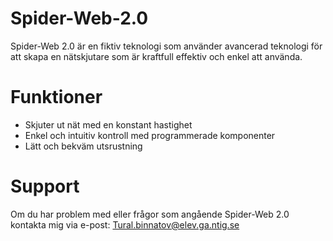 # Spider-Web-2.0

Spider-Web 2.0 är en fiktiv teknologi som använder avancerad teknologi för att skapa en nätskjutare som är kraftfull effektiv och enkel att använda.

# Funktioner
* Skjuter ut nät med en konstant hastighet
* Enkel och intuitiv kontroll med programmerade komponenter
* Lätt och bekväm utsrustning

# Support

Om du har problem med eller frågor som angående Spider-Web 2.0 kontakta mig via e-post: Tural.binnatov@elev.ga.ntig.se
